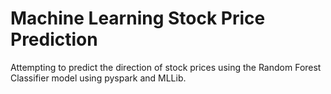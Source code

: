 # Machine Learning Stock Price Prediction
Attempting to predict the direction of stock prices using the Random Forest Classifier model using pyspark and MLLib.
